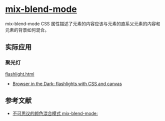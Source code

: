 # [mix-blend-mode](https://developer.mozilla.org/zh-CN/docs/Web/CSS/mix-blend-mode)

mix-blend-mode CSS 属性描述了元素的内容应该与元素的直系父元素的内容和元素的背景如何混合。

## 实际应用

### 聚光灯

[flashlight.html](./flashlight.html)

- [Browser in the Dark: flashlights with CSS and canvas](https://voussoir.net/writing/browser_in_the_dark)

## 参考文献

- [不可思议的颜色混合模式 mix-blend-mode:](https://github.com/chokcoco/iCSS/issues/16)
